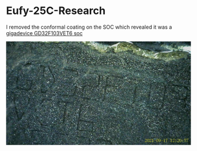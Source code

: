 # Eufy-25C-Research
I removed the conformal coating on the SOC which revealed it was a [gigadevice GD32F103VET6  soc](https://www.gigadevice.com/microcontroller/gd32f103vet6/)

![SOC Shot](/images/SOCShot.JPG)
